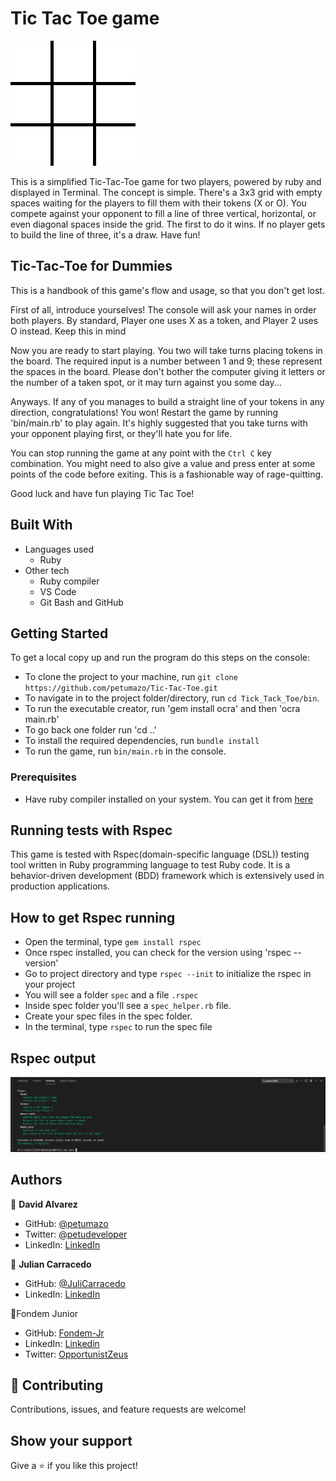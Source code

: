 # Tic Tac Toe game

![screenshot](./readme_lib/Tic-tac-toe-animated.gif)

This is a simplified Tic-Tac-Toe game for two players, powered by ruby and displayed in Terminal.
The concept is simple. There's a 3x3 grid with empty spaces waiting for the players to fill them with their tokens (X or O). You compete against your opponent to fill a line of three vertical, horizontal, or even diagonal spaces inside the grid. The first to do it wins. If no player gets to build the line of three, it's a draw. Have fun!

## Tic-Tac-Toe for Dummies

This is a handbook of this game's flow and usage, so that you don't get lost.

First of all, introduce yourselves! The console will ask your names in order both players.
By standard, Player one uses X as a token, and Player 2 uses O instead. Keep this in mind

Now you are ready to start playing. You two will take turns placing tokens in the board. The required input is a number between 1 and 9; these represent the spaces in the board. Please don't bother the computer giving it letters or the number of a taken spot, or it may turn against you some day...

Anyways. If any of you manages to build a straight line of your tokens in any direction, congratulations! You won!
Restart the game by running 'bin/main.rb' to play again. It's highly suggested that you take turns with your opponent playing first, or they'll hate you for life.

You can stop running the game at any point with the ```Ctrl C``` key combination. You might need to also give a value and press enter at some points of the code before exiting. This is a fashionable way of rage-quitting.

Good luck and have fun playing Tic Tac Toe!

## Built With

- Languages used
  - Ruby
- Other tech
  - Ruby compiler
  - VS Code
  - Git Bash and GitHub


## Getting Started

To get a local copy up and run the program do this steps on the console:
- To clone the project to your machine, run `git clone https://github.com/petumazo/Tic-Tac-Toe.git`
- To navigate in to the project folder/directory, run `cd Tick_Tack_Toe/bin`.
- To run the executable creator, run 'gem install ocra' and then 'ocra main.rb'
- To go back one folder run 'cd ..'
- To install the required dependencies, run `bundle install`
- To run the game, run `bin/main.rb` in the console.

### Prerequisites
- Have ruby compiler installed on your system. You can get it from [here](https://www.ruby-lang.org/es/documentation/installation/)

## Running tests with Rspec

This game is tested with Rspec(domain-specific language (DSL)) testing tool written in Ruby programming language to test Ruby code. It is a behavior-driven development (BDD) framework which is extensively used in production applications.

## How to get Rspec running

- Open the terminal, type `gem install rspec`
- Once rspec installed, you can check for the version using 'rspec --version' 
- Go to project directory and type `rspec --init` to initialize the rspec in your project
- You will see a folder `spec` and a file `.rspec`
- Inside spec folder you'll see a `spec_helper.rb` file.
- Create your spec files in the spec folder.
- In the terminal, type `rspec` to run the spec file

## Rspec output
![screenshot rspec](./screenshots/rspec.png)

## Authors

👤 **David Alvarez**

- GitHub: [@petumazo](https://github.com/petumazo)
- Twitter: [@petudeveloper](https://twitter.com/petudeveloper)
- LinkedIn: [LinkedIn](https://www.linkedin.com/in/david-alvarez-mazzo-777712143/)

👤 **Julian Carracedo**

- GitHub: [@JuliCarracedo](https://github.com/JuliCarracedo)
- LinkedIn: [LinkedIn](https://www.linkedin.com/in/julian-carracedo-0b8518207/)

👤Fondem Junior
 - GitHub: [Fondem-Jr](https://github.com/Fondem-Jr)
 - LinkedIn: [Linkedin](https://www.linkedin.com/in/fondem-junior-57484744/)
 - Twitter: [OpportunistZeus](https://twitter.com/OpportunistZeus)

## 🤝 Contributing

Contributions, issues, and feature requests are welcome!

## Show your support

Give a ⭐️ if you like this project!
